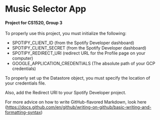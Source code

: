# Music Selector App
#### Project for CS1520, Group 3

To properly use this project, you must initialize the following:
- SPOTIPY_CLIENT_ID (from the Spotify Developer dashboard)
- SPOTIPY_CLIENT_SECRET (from the Spotify Developer dashboard)
- SPOTIPY_REDIRECT_URI (redirect URL for the Profile page on your computer)
- GOOGLE_APPLICATION_CREDENTIALS (The absolute path of your GCP credentials)

To properly set up the Datastore object, you must specify the location of your credentials file.

Also, add the Redirect URI to your Spotify Developer project.




For more advice on how to write GitHub-flavored Markdown, look here (https://docs.github.com/en/github/writing-on-github/basic-writing-and-formatting-syntax)

